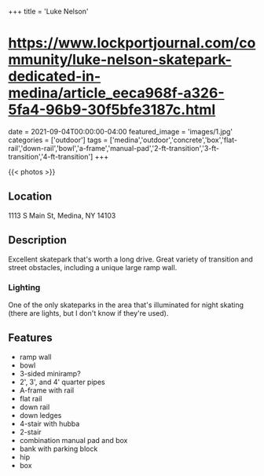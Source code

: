 +++
title = 'Luke Nelson'
# https://www.lockportjournal.com/community/luke-nelson-skatepark-dedicated-in-medina/article_eeca968f-a326-5fa4-96b9-30f5bfe3187c.html
date = 2021-09-04T00:00:00-04:00
featured_image = 'images/1.jpg'
categories = ['outdoor']
tags = ['medina','outdoor','concrete','box','flat-rail','down-rail','bowl','a-frame','manual-pad','2-ft-transition','3-ft-transition','4-ft-transition']
+++


{{< photos >}}

## Location

1113 S Main St, Medina, NY 14103

## Description

Excellent skatepark that's worth a long drive. Great variety of transition and street obstacles, including a unique large ramp wall.

### Lighting

One of the only skateparks in the area that's illuminated for night skating (there are lights, but I don't know if they're used).

## Features

- ramp wall
- bowl
- 3-sided miniramp?
- 2', 3', and 4' quarter pipes
- A-frame with rail
- flat rail
- down rail
- down ledges
- 4-stair with hubba
- 2-stair
- combination manual pad and box
- bank with parking block
- hip
- box
